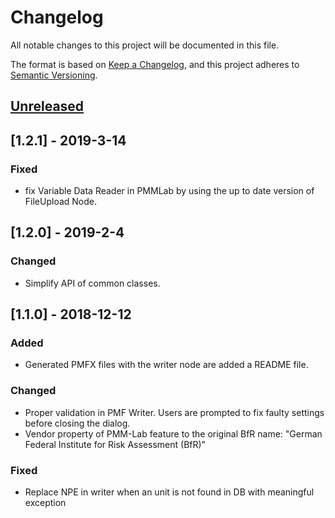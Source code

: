# Changelog
All notable changes to this project will be documented in this file.

The format is based on [Keep a Changelog](https://keepachangelog.com/en/1.0.0/),
and this project adheres to [Semantic Versioning](https://semver.org/spec/v2.0.0.html).

## [Unreleased]

## [1.2.1] - 2019-3-14 

### Fixed
- fix Variable Data Reader in PMMLab by using the up to date version of FileUpload Node.

## [1.2.0] - 2019-2-4

### Changed
- Simplify API of common classes.

## [1.1.0] - 2018-12-12

### Added
- Generated PMFX files with the writer node are added a README file.

### Changed
- Proper validation in PMF Writer. Users are prompted to fix faulty settings before closing the dialog.
- Vendor property of PMM-Lab feature to the original BfR name: "German Federal Institute for Risk Assessment (BfR)"

### Fixed
- Replace NPE in writer when an unit is not found in DB with meaningful exception

[Unreleased]: https://github.com/SiLeBAT/FSK-Lab/compare/v1.0.0...HEAD
